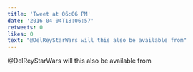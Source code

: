 ```yaml
---
title: 'Tweet at 06:06 PM'
date: '2016-04-04T18:06:57'
retweets: 0
likes: 0
text: "@DelReyStarWars will this also be available from"
---
```

@DelReyStarWars will this also be available from